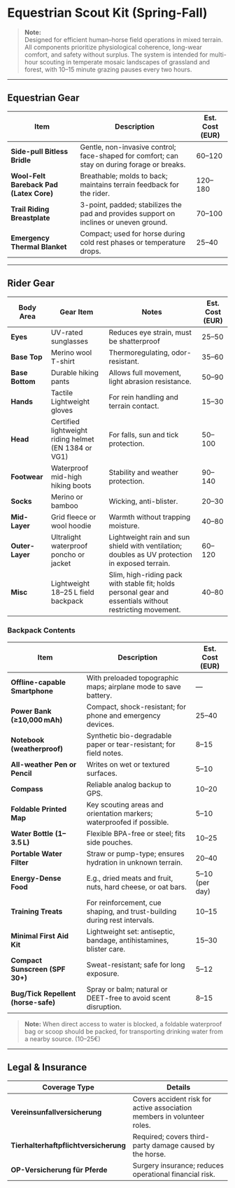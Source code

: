 # Equestrian Scout Kit (Spring-Fall)

> **Note:**  
> Designed for efficient human–horse field operations in mixed terrain. All components prioritize physiological coherence, long-wear comfort, and safety without surplus. The system is intended for multi-hour scouting in temperate mosaic landscapes of grassland and forest, with 10–15 minute grazing pauses every two hours.

---

## Equestrian Gear

| Item                              | Description | Est. Cost (EUR) |
|-----------------------------------|-------------|-------|
| **Side-pull Bitless Bridle**      | Gentle, non-invasive control; face-shaped for comfort; can stay on during forage or breaks. | 60–120 |
| **Wool-Felt Bareback Pad (Latex Core)** | Breathable; molds to back; maintains terrain feedback for the rider. | 120–180 |
| **Trail Riding Breastplate**      | 3-point, padded; stabilizes the pad and provides support on inclines or uneven ground. | 70–100 |
| **Emergency Thermal Blanket**     | Compact; used for horse during cold rest phases or temperature drops. | 25–40 |

---

## Rider Gear

| Body Area     | Gear Item                                 | Notes | Est. Cost (EUR) |
|---------------|-------------------------------------------|-------|-------|
| **Eyes**      | UV-rated sunglasses                       | Reduces eye strain, must be shatterproof | 25–50 |
| **Base Top**  | Merino wool T-shirt                       | Thermoregulating, odor-resistant. | 35–60 |
| **Base Bottom** | Durable hiking pants                    | Allows full movement, light abrasion resistance. | 50–90 |
| **Hands**     | Tactile Lightweight gloves                        | For rein handling and terrain contact. | 15–30 |
| **Head**      | Certified lightweight riding helmet (EN 1384 or VG1)  | For falls, sun and tick protection. | 50–100 |
| **Footwear**  | Waterproof mid-high hiking boots          | Stability and weather protection. | 90–140 |
| **Socks**     | Merino or bamboo                          | Wicking, anti-blister. | 20–30 |
| **Mid-Layer** | Grid fleece or wool hoodie                | Warmth without trapping moisture. | 40–80 |
| **Outer-Layer** | Ultralight waterproof poncho or jacket  | Lightweight rain and sun shield with ventilation; doubles as UV protection in exposed terrain. | 60–120 |
| **Misc** | Lightweight 18–25 L field backpack | Slim, high-riding pack with stable fit; holds personal gear and essentials without restricting movement. | 40–80 |

### Backpack Contents

| Item                            | Description | Est. Cost (EUR) |
|---------------------------------|-------------|-------|
| **Offline-capable Smartphone**  | With preloaded topographic maps; airplane mode to save battery.             | — |
| **Power Bank (≥10,000 mAh)**    | Compact, shock-resistant; for phone and emergency devices.                  | 25–40 |
| **Notebook (weatherproof)**       | Synthetic bio-degradable paper or tear-resistant; for field notes.        | 8–15 |
| **All-weather Pen or Pencil**     | Writes on wet or textured surfaces.                                       | 5–10 |
| **Compass**                       | Reliable analog backup to GPS.                                            | 10–20 |
| **Foldable Printed Map**          | Key scouting areas and orientation markers; waterproofed if possible.     | 5–10 |
| **Water Bottle (1–3.5 L)**        | Flexible BPA-free or steel; fits side pouches.                            | 10–25 |
| **Portable Water Filter**         | Straw or pump-type; ensures hydration in unknown terrain.                 | 20–40 |
| **Energy-Dense Food**             | E.g., dried meats and fruit, nuts, hard cheese, or oat bars.              | 5–10 (per day) |
| **Training Treats**               | For reinforcement, cue shaping, and trust-building during rest intervals. | 10–15 |
| **Minimal First Aid Kit**         | Lightweight set: antiseptic, bandage, antihistamines, blister care.       | 15–30 |
| **Compact Sunscreen (SPF 30+)**   | Sweat-resistant; safe for long exposure.                                  | 5–12 |
| **Bug/Tick Repellent (horse-safe)** | Spray or balm; natural or DEET-free to avoid scent disruption.          | 8–15 |

> **Note:**
> When direct access to water is blocked, a foldable waterproof bag or scoop should be packed, for transporting drinking water from a nearby source. (10–25€)

---

## Legal & Insurance

| Coverage Type                          | Details |
|----------------------------------------|---------|
| **Vereinsunfallversicherung**          | Covers accident risk for active association members in volunteer roles. |
| **Tierhalterhaftpflichtversicherung**  | Required; covers third-party damage caused by the horse. |
| **OP-Versicherung für Pferde**         | Surgery insurance; reduces operational financial risk. |
